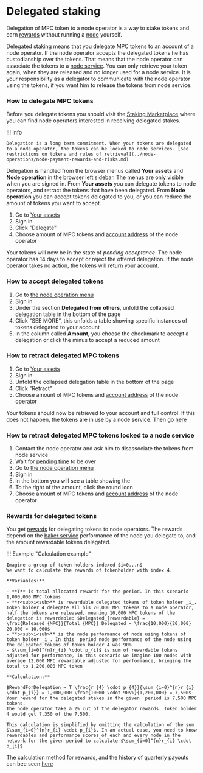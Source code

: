 # Delegated staking

Delegation of MPC token to a node operator is a way to stake tokens and earn [rewards](https://gitlab.com/partisiablockchain/node-operators-rewards/-/tree/main?ref_type=heads) without running
a [node](../pbc-fundamentals/dictionary.md#node) yourself.

Delegated staking means that you delegate MPC tokens to an account of a node operator. If the node operator accepts the
delegated tokens he has custodianship over the tokens. That means that the node operator can associate the tokens to
a [node service](../node-operations/start-running-a-node.md#which-node-should-you-run). You can only retrieve your token again,
when they are released and no longer used for a node service. It is your responsibility as a delegator to communicate with the
node operator using the tokens, if you want him to release the tokens from node service.  

### How to delegate MPC tokens

Before you delegate tokens you should visit the [Staking Marketplace](https://discord.com/channels/819902335567265792/1075334307821920337)  where you can find node operators interested in receiving delegated stakes.

!!! info 

    Delegation is a long term commitment. When your tokens are delegated to a node operator, the tokens can be locked to node services. [See restrictions on tokens and rules of retrieval](../node-operations/node-payment-rewards-and-risks.md)

Delegation is handled from the browser menus called **Your assets** and **Node operation** in the browser left sidebar.
The menus are only visible when you are signed in. From **Your assets** you can delegate tokens to node operators, and
retract the tokens that have been delegated. From **Node operation** you can accept tokens delegated to you, or you can
reduce the amount of tokens you want to accept.

1. Go to [Your assets](https://browser.partisiablockchain.com/assets)   
2. Sign in
3. Click "Delegate"   
4. Choose amount of MPC tokens and [account address](../pbc-fundamentals/dictionary.md#address) of the node operator
   
Your tokens will now be in the state of _pending acceptance_. The node operator has 14 days to accept or reject the offered delegation. If the node operator takes no action, the tokens will return your account.

### How to accept delegated tokens

1. Go to [the node operation menu](https://browser.partisiablockchain.com/node-operation)
2. Sign in
3. Under the section **Delegated from others**, unfold the collapsed delegation table in the bottom of the page
4. Click "SEE MORE", this unfolds a table showing specific instances of tokens delegated to your account
5. In the column called **Amount**, you choose the checkmark to accept a delegation or click the minus to accept a reduced amount

### How to retract delegated MPC tokens

1. Go to [Your assets](https://browser.partisiablockchain.com/assets)
2. Sign in
3. Unfold the collapsed delegation table in the bottom of the page
4. Click "Retract"
5. Choose amount of MPC tokens and [account address](../pbc-fundamentals/dictionary.md#address) of the node operator

Your tokens should now be retrieved to your account and full control. If this does not happen, the tokens are in use by a node service. Then go [here](#how-to-retract-delegated-mpc-tokens-locked-to-a-node-service)

### How to retract delegated MPC tokens locked to a node service

1. Contact the node operator and ask him to disassociate the tokens from node service   
2. Wait for [pending time](../node-operations/node-payment-rewards-and-risks.md) to be over
3. Go to [the node operation menu](https://browser.partisiablockchain.com/node-operation)
4. Sign in
5. In the bottom you will see a table showing the
6. To the right of the amount, click the round icon
7. Choose amount of MPC tokens and [account address](../pbc-fundamentals/dictionary.md#address) of the node operator

### Rewards for delegated tokens

You get [rewards](https://gitlab.com/partisiablockchain/node-operators-rewards/-/tree/main?ref_type=heads) for
delegating tokens to node operators. The rewards depend on
the [baker service](../node-operations/node-payment-rewards-and-risks.md#how-different-node-services-earn-fees-and-rewards)
performance of the node you delegate to, and the amount rewardable tokens delegated.

!!! Eaxmple "Calculation example"

    Imagine a group of token holders indexed $i=0...n$ 
    We want to calculate the rewards of tokenholder with index 4.  

    **Variables:**

    - **T** is total allocated rewards for the period. In this scenario 1,000,000 MPC tokens   
    - **r<sub>i<sub>** is rewardable delegated tokens of token holder _i_. Token holder 4 delegate all his 20,000 MPC tokens to a node operator, half the tokens are released, meaning 10,000 MPC tokens of the delegation is rewardable: $Delegated_{rewardable} = \frac{Released_{MPC}}{Total_{MPC}} Delegated = \frac{10,000}{20,000} 20,000 = 10,000$   
    - **p<sub>i<sub>** is the node performance of node using tokens of token holder _i_. In this  period node performance of the node using the delegated tokens of token holder 4 was 90%   
    - $\sum_{i=0}^{n}r_{i} \cdot p_{i}$ is sum of rewardable tokens adjusted for performance, in this scenario we imagine 100 nodes with average 12,000 MPC rewardable adjusted for performance, bringing the total to 1,200,000 MPC token    

    **Calculation:**  

    $RewardForDelegation = T \frac{r_{4} \cdot p_{4}}{\sum_{i=0}^{n}r_{i} \cdot p_{i}} = 1,000,000 \frac{10000 \cdot 90\%}{1,200,000} = 7,500$   
    Your reward for the delegated stakes in the given  period is 7,500 MPC tokens.   
    The node operator take a 2% cut of the delegator rewards. Token holder 4 would get 7,350 of the 7,500.

    This calculation is simplified by omitting the calculation of the sum $\sum_{i=0}^{n}r_{i} \cdot p_{i}$. In an actual case, you need to know rewardables and performance scores of each and every node in the network for the given period to calculate $\sum_{i=0}^{n}r_{i} \cdot p_{i}$. 

The calculation method for rewards, and the history of quarterly payouts can bee seen [here](https://gitlab.com/partisiablockchain/node-operators-rewards/-/blob/main/mainnet/README.md#computing-rewards)
